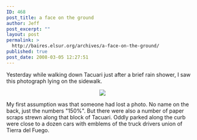 ```yaml
---
ID: 468
post_title: a face on the ground
author: Jeff
post_excerpt: ""
layout: post
permalink: >
  http://baires.elsur.org/archives/a-face-on-the-ground/
published: true
post_date: 2008-03-05 12:27:51
---
```

Yesterday while walking down Tacuari just after a brief rain shower, I saw this photograph lying on the sidewalk. 

<center>
<a href="http://picasaweb.google.es/iamjeffbarry/BuenosAires/photo#5174275416758510130"><img src="https://lh3.googleusercontent.com/6ZLVPA5m6ZW3B6Tlak7ULrcZRgcuskUOm6zmy3CzjLBo5qWF3v8JaFOnTcJ8dY9o0o3122_s_7PukDE-QEx3AjMb6dhfDVYitJTabPuIXQPjyNi1GBbUlU_lAsw7q7rO-w8TbRmjxpNXxwPqZjoi8AtAjYTGlMjYbehXq3Y0tY77N-gepEFS43YiFa6ZgHS-8FiWsWYyVBf7yfXCrb3nQIF648Xgw2-nSrqZfavl-oH2gR9a6OwY7s5WtnW5Mn0D3guKi87DPGdAhMCJ_9Jtcds_TqnZ_L_Y7yBfOPIJ4ExeQRM4R_UbE_TQLzvxRdmeRBNjcnq0vvpwpPspv9F9FVzpymj9pxViMFxtL-XC2aLFZew3GskfmxdGdcFvWywUGujf0YY8GrEqvPSJ3M5FJhpLi35ljwBOUMeth-JG1qQY5900DHC8-0k8YUmBuUSmVLMPt5S--bRg25_Kfr6hhoKyFUoUT2tiFuwUkwpOfCX__P4x3doyyFJFubVK1fa9YDgtFdabx0k2LiXtXr1cOuuJm68trvsRVDirH1QvXFIzeZfNKyPPuRnYhR9pqrTCO-Zj=w1077-h808-no" /></a>
</center>

My first assumption was that someone had lost a photo. No name on the back, just the numbers "150%".  But there were also a number of paper scraps strewn along that block of Tacuari. Oddly parked along the curb were close to a dozen cars with emblems of the truck drivers union of Tierra del Fuego.